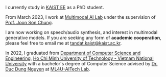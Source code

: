 I currently study in [KAIST EE](https://ee.kaist.ac.kr/en/) as a PhD student.

From March 2023, I work at [Multimodal AI Lab](https://mmai.io/) under the supervision of [Prof. Joon Son Chung](https://mmai.io/joon/).

I am now working on speech/audio synthesis, and interest in multimodal generative models. If you are seeking any form of **academic cooperation**, please feel free to email me at [tandat.kaist@kaist.ac.kr](mailto:tandat.kaist@kaist.ac.kr).

In 2022, I graduated from [Department of Computer Science and Engineering](https://cse.hcmut.edu.vn/en), [Ho Chi Minh University of Technology - Vietnam National University](https://oisp.hcmut.edu.vn/en/) with a bachelor's degree of Computer Science advised by [Dr. Duc Dung Nguyen](https://scholar.google.com/citations?user=xV7uHJgAAAAJ&hl=en) at [ML4U-AITech Lab](https://ml4uhcmut.github.io/).
